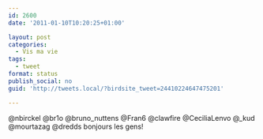```yaml
---
id: 2600
date: '2011-01-10T10:20:25+01:00'

layout: post
categories:
  - Vis ma vie
tags:
  - tweet
format: status
publish_social: no
guid: 'http://tweets.local/?birdsite_tweet=24410224647475201'

---
```


@nbirckel @br1o @bruno\_nuttens @Fran6 @clawfire @CeciliaLenvo @\_kud @mourtazag @dredds bonjours les gens!